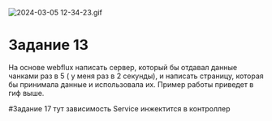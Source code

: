 ![2024-03-05 12-34-23.gif](/src/main/resources/2024-03-05%2012-34-23.gif)
# Задание 13
На основе webflux написать сервер, который бы отдавал данные чанками раз в 5 ( у меня раз в 2 секунды), и написать страницу, которая бы принимала данные и использовала их.
Пример работы приведет в гиф выше.

#Задание 17
тут зависимость Service инжектится в контроллер
